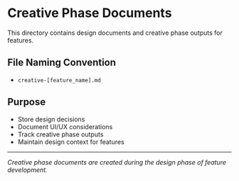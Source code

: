 # Creative Phase Documents

This directory contains design documents and creative phase outputs for features.

## File Naming Convention
- `creative-[feature_name].md`

## Purpose
- Store design decisions
- Document UI/UX considerations
- Track creative phase outputs
- Maintain design context for features

---
*Creative phase documents are created during the design phase of feature development.* 